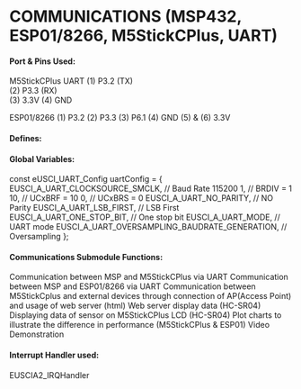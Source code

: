 # COMMUNICATIONS (MSP432, ESP01/8266, M5StickCPlus, UART)


#### Port & Pins Used:  
  M5StickCPlus UART
(1) P3.2           (TX)     
(2) P3.3           (RX)  
(3) 3.3V
(4) GND

ESP01/8266
(1) P3.2
(2) P3.3
(3) P6.1
(4) GND 
(5) & (6) 3.3V






#### Defines:


  
  
#### Global Variables:  
  const eUSCI_UART_Config uartConfig =
{
        EUSCI_A_UART_CLOCKSOURCE_SMCLK,                 // Baud Rate 115200
        1,                                             // BRDIV = 1
        10,                                              // UCxBRF = 10
        0,                                              // UCxBRS = 0
        EUSCI_A_UART_NO_PARITY,                        // NO Parity
        EUSCI_A_UART_LSB_FIRST,                         // LSB First
        EUSCI_A_UART_ONE_STOP_BIT,                      // One stop bit
        EUSCI_A_UART_MODE,                              // UART mode
        EUSCI_A_UART_OVERSAMPLING_BAUDRATE_GENERATION,  // Oversampling
};

  
  
#### Communications Submodule Functions:  
Communication between MSP and M5StickCPlus via UART
Communication between MSP and ESP01/8266 via UART
Communication between M5StickCplus and external devices through connection of AP(Access Point) and usage of web server (html)
Web server display data (HC-SR04)
Displaying data of sensor on M5StickCPlus LCD (HC-SR04)
Plot charts to illustrate the difference in performance (M5StickCPlus & ESP01)
Video Demonstration

  

  

#### Interrupt Handler used:  
EUSCIA2_IRQHandler
  

